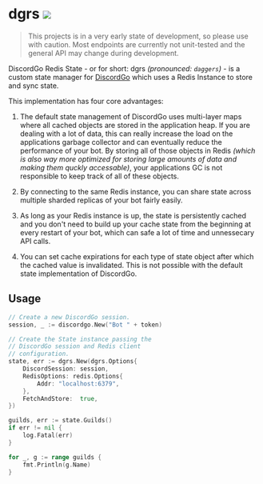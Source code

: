 # dgrs  [![](https://godoc.org/github.com/zekrotja/dgrs?status.svg)](https://pkg.go.dev/github.com/zekrotja/dgrs)

> This projects is in a very early state of development, so please use with caution. Most endpoints are currently not unit-tested and the general API may change during development.

DiscordGo Redis State - or for short: dgrs *(pronounced: `daggers`)* - is a custom state manager for [DiscordGo](https://github.com/bwmarrin/discordgo) which uses a Redis Instance to store and sync state.

This implementation has four core advantages:

1. The default state management of DiscordGo uses multi-layer maps where all cached objects are stored in the application heap. If you are dealing with a lot of data, this can really increase the load on the applications garbage collector and can eventually reduce the performance of your bot. By storing all of those objects in Redis *(which is also way more optimized for storing large amounts of data and making them quckly accessable)*, your applications GC is not responsible to keep track of all of these objects.

1. By connecting to the same Redis instance, you can share state across multiple sharded replicas of your bot fairly easily.

1. As long as your Redis instance is up, the state is persistently cached and you don't need to build up your cache state from the beginning at every restart of your bot, which can safe a lot of time and unnessecary API calls.

1. You can set cache expirations for each type of state object after which the cached value is invalidated. This is not possible with the default state implementation of DiscordGo.

## Usage

```go
// Create a new DiscordGo session.
session, _ := discordgo.New("Bot " + token)

// Create the State instance passing the
// DiscordGo session and Redis client
// configuration.
state, err := dgrs.New(dgrs.Options{
	DiscordSession: session,
	RedisOptions: redis.Options{
		Addr: "localhost:6379",
	},
	FetchAndStore:  true,
})

guilds, err := state.Guilds()
if err != nil {
    log.Fatal(err)
}

for _, g := range guilds {
    fmt.Println(g.Name)
}
```